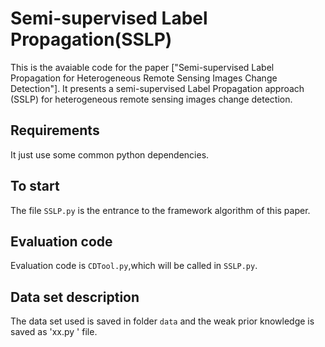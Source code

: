 # Semi-supervised Label Propagation(SSLP)
This is the avaiable code for the paper ["Semi-supervised Label Propagation for Heterogeneous Remote Sensing Images Change Detection"]. It presents a semi-supervised Label Propagation approach (SSLP) for heterogeneous remote sensing images change detection.
## Requirements
It just use some common python dependencies.

## To start
The file `SSLP.py` is the entrance to the framework algorithm of this paper.

## Evaluation code
Evaluation code is `CDTool.py`,which will be called in `SSLP.py`.

## Data set description
The data set used is saved in folder `data` and the weak prior knowledge is saved as 'xx.py ' file.


